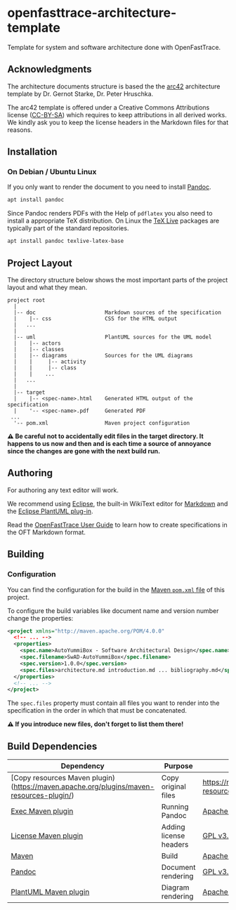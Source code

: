 # openfasttrace-architecture-template

Template for system and software architecture done with OpenFastTrace.

## Acknowledgments

The architecture documents structure is based the the [arc42](https://arc42.de) architecture template by Dr. Gernot Starke, Dr. Peter Hruschka.

The arc42 template is offered under a Creative Commons Attributions license ([CC-BY-SA](https://creativecommons.org/licenses/by-sa/4.0/)) which requires to keep attributions in all derived works.
We kindly ask you to keep the license headers in the Markdown files for that reasons.
 
## Installation

### On Debian / Ubuntu Linux

If you only want to render the document to you need to install [Pandoc](https://pandoc.org).

```bash
apt install pandoc
```

Since Pandoc renders PDFs with the Help of `pdflatex` you also need to install a appropriate TeX distribution. On Linux the [TeX Live](https://tug.org/texlive/) packages are typically part of the standard repositories. 

```bash
apt install pandoc texlive-latex-base
```

## Project Layout

The directory structure below shows the most important parts of the project layout and what they mean.

```
project root
  |
  |-- doc                      Markdown sources of the specification
  |    |-- css                 CSS for the HTML output
  |   ...
  |
  |-- uml                      PlantUML sources for the UML model
  |    |-- actors         
  |    |-- classes
  |    |-- diagrams            Sources for the UML diagrams
  |    |     |-- activity
  |    |     |-- class
  |    |    ...
  |   ...
  |
  |-- target
  |    |-- <spec-name>.html    Generated HTML output of the specification
  |    '-- <spec-name>.pdf     Generated PDF
 ...
  '-- pom.xml                  Maven project configuration
```

**&#9888; Be careful not to accidentally edit files in the target directory. It happens to us now and then and is each time a source of annoyance since the changes are gone with the next build run.** 


## Authoring

For authoring any text editor will work.

We recommend using [Eclipse](https://eclipse.org), the built-in WikiText editor for [Markdown](https://daringfireball.net/projects/markdown/) and the [Eclipse PlantUML plug-in](http://plantuml.com/eclipse).

Read the [OpenFastTrace User Guide](https://github.com/itsallcode/openfasttrace/blob/master/doc/user_guide.md) to learn how to create specifications in the OFT Markdown format.

## Building

### Configuration

You can find the configuration for the build in the [Maven `pom.xml` file](pom.xml) of this project.

To configure the build variables like document name and version number change the properties:

```xml
<project xmlns="http://maven.apache.org/POM/4.0.0"
  <!-- ... -->
  <properties>
    <spec.name>AutoYummiBox - Software Architectural Design</spec.name>
    <spec.filename>SwAD-AutoYummiBox</spec.filename>
    <spec.version>1.0.0</spec.version>
    <spec.files>architecture.md introduction.md ... bibliography.md</spec.files>
  </properties>
  <!-- ... -->
</project>
```

The `spec.files` property must contain all files you want to render into the specification in the order in which that must be concatenated. 

**&#9888; If you introduce new files, don't forget to list them there!**

## Build Dependencies

| Dependency                                                                              | Purpose                | License                                                                |
|-----------------------------------------------------------------------------------------|------------------------|------------------------------------------------------------------------|
| [Copy resources Maven plugin)(https://maven.apache.org/plugins/maven-resources-plugin/) | Copy original files    |https://maven.apache.org/plugins/maven-resources-plugin/                |
| [Exec Maven plugin](https://www.mojohaus.org/exec-maven-plugin/)                        | Running Pandoc         | [Apache License 2.0](https://www.apache.org/licenses/LICENSE-2.0.html) |
| [License Maven plugin](http://www.mojohaus.org/license-maven-plugin/)                   | Adding license headers | [GPL v3.0](http://www.gnu.org/licenses/quick-guide-gplv3.html)         |
| [Maven](https://maven.apache.org/)                                                      | Build                  | [Apache License 2.0](https://www.apache.org/licenses/LICENSE-2.0.html) |
| [Pandoc](https://pandoc.org)                                                            | Document rendering     | [GPL v3.0](http://www.gnu.org/licenses/quick-guide-gplv3.html)         |
| [PlantUML Maven plugin](https://github.com/jeluard/maven-plantuml-plugin)               | Diagram rendering      | [Apache License 2.0](https://www.apache.org/licenses/LICENSE-2.0.html) |